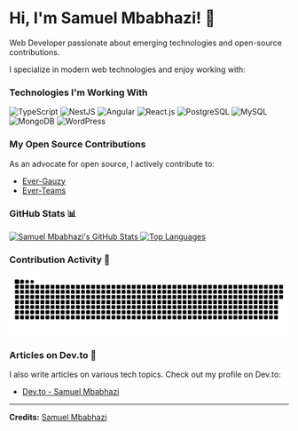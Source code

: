 # Hi, I'm Samuel Mbabhazi! 👋

Web Developer passionate about emerging technologies and open-source contributions.

I specialize in modern web technologies and enjoy working with:

### Technologies I'm Working With

<p align="left">
    <img src="https://cdn.jsdelivr.net/gh/devicons/devicon@latest/icons/typescript/typescript-original.svg" alt="TypeScript" width="50" />
    <img src="https://cdn.jsdelivr.net/gh/devicons/devicon@latest/icons/nestjs/nestjs-original.svg" alt="NestJS" width="50" />
    <img src="https://cdn.jsdelivr.net/gh/devicons/devicon@latest/icons/angular/angular-original.svg" alt="Angular" width="50" />
    <img src="https://cdn.jsdelivr.net/gh/devicons/devicon@latest/icons/react/react-original.svg" alt="React.js" width="50" />
    <img src="https://cdn.jsdelivr.net/gh/devicons/devicon@latest/icons/postgresql/postgresql-original.svg" alt="PostgreSQL" width="50" />
    <img src="https://cdn.jsdelivr.net/gh/devicons/devicon@latest/icons/mysql/mysql-original.svg" alt="MySQL" width="50" />
    <img src="https://cdn.jsdelivr.net/gh/devicons/devicon@latest/icons/mongodb/mongodb-original.svg" alt="MongoDB" width="50" />
    <img src="https://cdn.jsdelivr.net/gh/devicons/devicon@latest/icons/wordpress/wordpress-original.svg" alt="WordPress" width="50" />
</p>

### My Open Source Contributions

As an advocate for open source, I actively contribute to:
- [Ever-Gauzy](https://github.com/ever-co/ever-gauzy)
- [Ever-Teams](https://github.com/ever-co/ever-teams)

### GitHub Stats 📊

<p align="left">
    <a href="https://github.com/samuelmbabhazi">
        <img width="450" height="170" src="https://github-readme-stats.vercel.app/api?username=samuelmbabhazi&theme=midnight-purple&show_icons=true&bg_color=0D1117&hide_border=true" alt="Samuel Mbabhazi's GitHub Stats" />
    </a>
    <a href="https://github.com/samuelmbabhazi">
        <img width="450" height="170" src="https://github-readme-stats.vercel.app/api/top-langs/?username=samuelmbabhazi&theme=midnight-purple&layout=compact&bg_color=0D1117&hide_border=true" alt="Top Languages" />
    </a>
</p>

### Contribution Activity 🐍

<p align="left">
    <img src="https://raw.githubusercontent.com/Pepyn0/Pepyn0/output/github-contribution-grid-snake.svg" alt="Contribution Snake"/>
</p>

### Articles on Dev.to 📝

I also write articles on various tech topics. Check out my profile on Dev.to:
- [Dev.to - Samuel Mbabhazi](https://dev.to/samuelmbabhazi)

------

**Credits:** [Samuel Mbabhazi](https://github.com/samuelmbabhazi)
